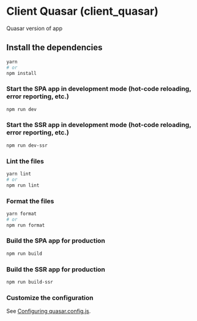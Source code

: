 # Client Quasar (client_quasar)

Quasar version of app

## Install the dependencies

```bash
yarn
# or
npm install
```

### Start the SPA app in development mode (hot-code reloading, error reporting, etc.)

```bash
npm run dev
```

### Start the SSR app in development mode (hot-code reloading, error reporting, etc.)

```bash
npm run dev-ssr
```

### Lint the files

```bash
yarn lint
# or
npm run lint
```

### Format the files

```bash
yarn format
# or
npm run format
```

### Build the SPA app for production

```bash
npm run build
```

### Build the SSR app for production

```bash
npm run build-ssr
```

### Customize the configuration

See [Configuring quasar.config.js](https://v2.quasar.dev/quasar-cli-vite/quasar-config-js).
